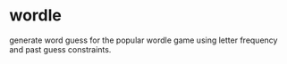 # wordle
generate word guess for the popular wordle game using letter frequency and past guess constraints.
